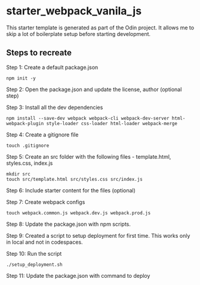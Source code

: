 # starter_webpack_vanila_js
This starter template is generated as part of the Odin project. It allows me to skip a lot of boilerplate setup before starting development. 

## Steps to recreate

Step 1: Create a default package.json
    
    npm init -y

Step 2: Open the package.json and update the license, author (optional step)

Step 3: Install all the dev dependencies
    
    npm install --save-dev webpack webpack-cli webpack-dev-server html-webpack-plugin style-loader css-loader html-loader webpack-merge

Step 4: Create a gitignore file
    
    touch .gitignore

Step 5: Create an src folder with the following files - template.html, styles.css, index.js
    
    mkdir src
    touch src/template.html src/styles.css src/index.js

Step 6: Include starter content for the files (optional)

Step 7: Create webpack configs

    touch webpack.common.js webpack.dev.js webpack.prod.js

Step 8: Update the package.json with npm scripts. 

Step 9: Created a script to setup deployment for first time. This works only in local and not in codespaces. 

Step 10: Run the script

    ./setup_deployment.sh

Step 11: Update the package.json with command to deploy